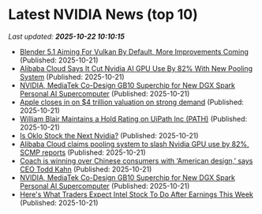 # Latest NVIDIA News (top 10)
_Last updated: **2025-10-22 10:10:15**_

- [Blender 5.1 Aiming For Vulkan By Default, More Improvements Coming](https://www.phoronix.com/news/Blender-5.1-Vulkan-Default) (Published: 2025-10-21)
- [Alibaba Cloud Says It Cut Nvidia AI GPU Use By 82% With New Pooling System](https://hardware.slashdot.org/story/25/10/21/005243/alibaba-cloud-says-it-cut-nvidia-ai-gpu-use-by-82-with-new-pooling-system) (Published: 2025-10-21)
- [NVIDIA, MediaTek Co-Design GB10 Superchip for New DGX Spark Personal AI Supercomputer](https://biztoc.com/x/20cef5515b02a5fd) (Published: 2025-10-21)
- [Apple closes in on $4 trillion valuation on strong demand](https://www.rte.ie/news/business/2025/1021/1539732-apples-nears-4-trillion-valuation/) (Published: 2025-10-21)
- [William Blair Maintains a Hold Rating on UiPath Inc (PATH)](https://finance.yahoo.com/news/william-blair-maintains-hold-rating-095301659.html) (Published: 2025-10-21)
- [Is Oklo Stock the Next Nvidia?](https://biztoc.com/x/81469d5d35c32af9) (Published: 2025-10-21)
- [Alibaba Cloud claims pooling system to slash Nvidia GPU use by 82%, SCMP reports](https://thefly.com/permalinks/entry.php/id4217138/BABA;NVDA-Alibaba-Cloud-claims-pooling-system-to-slash-Nvidia-GPU-use-by--SCMP-reports) (Published: 2025-10-21)
- [Coach is winning over Chinese consumers with ‘American design,’ says CEO Todd Kahn](https://fortune.com/2025/10/21/coach-ceo-todd-kahn-sales-china-american-design/) (Published: 2025-10-21)
- [NVIDIA, MediaTek Co-Design GB10 Superchip for New DGX Spark Personal AI Supercomputer](https://finance.yahoo.com/news/nvidia-mediatek-co-design-gb10-093726253.html) (Published: 2025-10-21)
- [Here's What Traders Expect Intel Stock To Do After Earnings This Week](https://www.investopedia.com/here-is-what-traders-expect-intel-stock-to-do-after-earnings-this-week-11833036) (Published: 2025-10-21)
